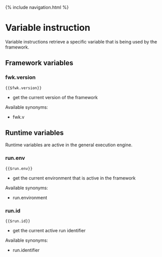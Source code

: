 {% include navigation.html %}

# Variable instruction

Variable instructions retrieve a specific variable that is being used by the framework.

## Framework variables

### fwk.version

`{{$fwk.version}}`
* get the current version of the framework

Available synonyms: 
* fwk.v

## Runtime variables

Runtime variables are active in the general execution engine.

### run.env

`{{$run.env}}`
* get the current environment that is active in the framework

Available synonyms: 
* run.environment

### run.id

`{{$run.id}}`
* get the current active run identifier

Available synonyms: 
* run.identifier